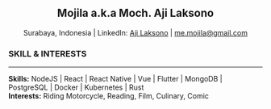 <h2 align="center">
  Mojila a.k.a Moch. Aji Laksono
</h2>
<p align="center">
  Surabaya, Indonesia | LinkedIn: <a href="https://www.linkedin.com/in/mojila/">Aji Laksono</a> | <a href="mailto:me.mojila@gmail.com">me.mojila@gmail.com</a>
</p>

<h3>SKILL & INTERESTS</h3>
<hr/>
<p>
  <b>Skills:</b> NodeJS | React | React Native | Vue | Flutter | MongoDB | PostgreSQL | Docker | Kubernetes | Rust
  <br/>
  <b>Interests:</b> Riding Motorcycle, Reading, Film, Culinary, Comic
</p>
